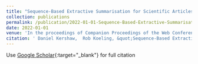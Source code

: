 ```yaml
---
title: "Sequence-Based Extractive Summarisation for Scientific Articles"
collection: publications
permalink: /publication/2022-01-01-Sequence-Based-Extractive-Summarisation-for-Scientific-Articles
date: 2022-01-01
venue: 'In the proceedings of Companion Proceedings of the Web Conference 2022'
citation: ' Daniel Kershaw,  Rob Koeling, &quot;Sequence-Based Extractive Summarisation for Scientific Articles.&quot; In the proceedings of Companion Proceedings of the Web Conference 2022, 2022.'
---
```

Use [Google Scholar](https://scholar.google.com/scholar?q=Sequence+Based+Extractive+Summarisation+for+Scientific+Articles){:target="_blank"} for full citation